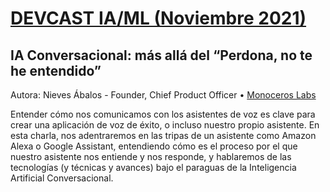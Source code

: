 # [DEVCAST IA/ML (Noviembre 2021)](https://live.codemotion.com/devcast/aplicando-ia-y-ml )
## IA Conversacional: más allá del “Perdona, no te he entendido”

Autora: Nieves Ábalos - Founder, Chief Product Officer • [Monoceros Labs](https://www.monoceros.xyz)

Entender cómo nos comunicamos con los asistentes de voz es clave para crear una aplicación de voz de éxito, o incluso nuestro propio asistente. En esta charla, nos adentraremos en las tripas de un asistente como Amazon Alexa o Google Assistant, entendiendo cómo es el proceso por el que nuestro asistente nos entiende y nos responde, y hablaremos de las tecnologías (y técnicas y avances) bajo el paraguas de la Inteligencia Artificial Conversacional.
